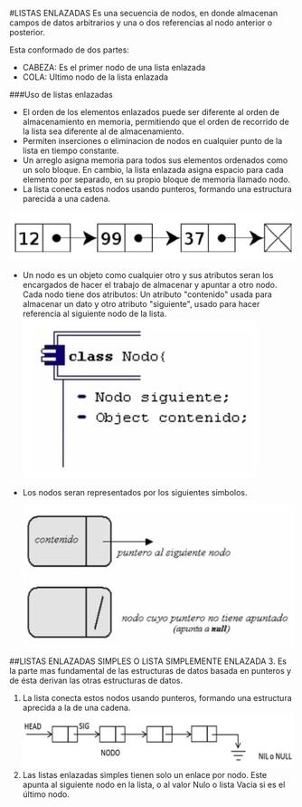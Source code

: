 #LISTAS ENLAZADAS
Es una secuencia de nodos, en donde almacenan campos de datos arbitrarios y una o dos 
referencias al nodo anterior o posterior.

Esta conformado de dos partes:

- CABEZA: Es el primer nodo de una lista enlazada
- COLA: Ultimo nodo de la lista enlazada

###Uso de listas enlazadas
- El orden de los elementos enlazados puede ser diferente al orden de almacenamiento en memoria, permitiendo
que el orden de recorrido de la lista sea diferente al de almacenamiento.
- Permiten inserciones o eliminacion de nodos en cualquier punto de la lista en tiempo constante.
-  Un arreglo asigna memoria para todos sus elementos ordenados como un solo bloque. En cambio, la lista enlazada asigna
   espacio para cada elemento por separado, en su propio bloque de memoria llamado nodo.
- La lista conecta estos nodos usando punteros, formando una estructura parecida a una cadena.

 ![Con titulo](pictures/lista.png "titulo")
 
- Un nodo es un objeto como cualquier otro y sus atributos seran los encargados de hacer el trabajo de almacenar y apuntar a otro nodo.
  Cada nodo tiene dos atributos: Un atributo "contenido" usada para almacenar un dato y otro atributo "siguiente", usado para hacer referencia al siguiente 
  nodo de la lista.
  ![Con titulo](pictures/1.png "titulo")
  
- Los nodos seran representados por los siguientes simbolos.

   ![Con titulo](pictures/2.png "titulo")

##LISTAS ENLAZADAS SIMPLES O LISTA SIMPLEMENTE ENLAZADA
 3. Es la parte mas fundamental de las estructuras de datos basada en punteros y de ésta derivan las otras estructuras de datos.
 1.  La lista conecta estos nodos usando punteros, formando una estructura aprecida a la de una cadena.
  ![Con titulo](pictures/3.png "titulo")
 2. Las listas enlazadas simples tienen solo un enlace por nodo. Este apunta al siguiente nodo 
en la lista, o al valor Nulo o lista Vacia si es el último nodo.